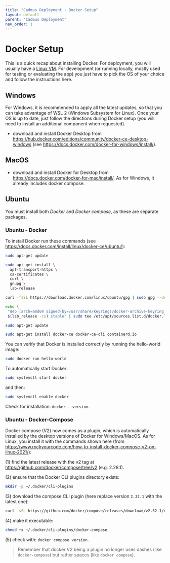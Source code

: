```yaml
---
title: "Cadmus Deployment - Docker Setup"
layout: default
parent: "Cadmus Deployment"
nav_order: 1
---
```


# Docker Setup

This is a quick recap about installing Docker. For deployment, you will usually have a [Linux VM](#ubuntu). For development (or running locally, mostly used for testing or evaluating the app) you just have to pick the OS of your choice and follow the instructions here.

## Windows

For Windows, it is recommended to apply all the latest updates, so that you can take advantage of WSL 2 (Windows Subsystem for Linux). Once your OS is up to date, just follow the directions during Docker setup (you will need to install an additional component when requested).

- download and install Docker Desktop from <https://hub.docker.com/editions/community/docker-ce-desktop-windows> (see <https://docs.docker.com/docker-for-windows/install/>).

## MacOS

- download and install Docker for Desktop from <https://docs.docker.com/docker-for-mac/install/>. As for Windows, it already includes docker compose.

## Ubuntu

You must install both *Docker* and *Docker compose*, as these are separate packages.

### Ubuntu - Docker

To install Docker run these commands (see <https://docs.docker.com/install/linux/docker-ce/ubuntu/>):

```bash
sudo apt-get update

sudo apt-get install \
  apt-transport-https \
  ca-certificates \
  curl \
  gnupg \
  lsb-release

curl -fsSL https://download.docker.com/linux/ubuntu/gpg | sudo gpg --dearmor -o /usr/share/keyrings/docker-archive-keyring.gpg

echo \
 "deb [arch=amd64 signed-by=/usr/share/keyrings/docker-archive-keyring.gpg] https://download.docker.com/linux/ubuntu \
 $(lsb_release -cs) stable" | sudo tee /etc/apt/sources.list.d/docker.list > /dev/null

sudo apt-get update

sudo apt-get install docker-ce docker-ce-cli containerd.io
```

You can verify that Docker is installed correctly by running the hello-world image:

```bash
sudo docker run hello-world
```

To automatically start Docker:

```bash
sudo systemctl start docker
```

and then:

```bash
sudo systemctl enable docker
```

Check for installation: `docker --version`.

### Ubuntu - Docker-Compose

Docker compose (V2) now comes as a plugin, which is automatically installed by the desktop versions of Docker for Windows/MacOS. As for Linux, you install it with the commands shown here (from <https://www.rockyourcode.com/how-to-install-docker-compose-v2-on-linux-2021/>):

(1) find the latest release with the v2 tag at <https://github.com/docker/compose/tree/v2> (e.g. 2.28.1).

(2) ensure that the Docker CLI plugins directory exists:

```bash
mkdir -p ~/.docker/cli-plugins
```

(3) download the compose CLI plugin (here replace version `2.32.1` with the latest one):

```bash
curl -sSL https://github.com/docker/compose/releases/download/v2.32.1/docker-compose-linux-x86_64 -o ~/.docker/cli-plugins/docker-compose
```

(4) make it executable:

```bash
chmod +x ~/.docker/cli-plugins/docker-compose
```

(5) check with: `docker compose version`.

>Remember that docker V2 being a plugin no longer uses dashes (like `docker-compose`) but rather spaces (like `docker compose`).
